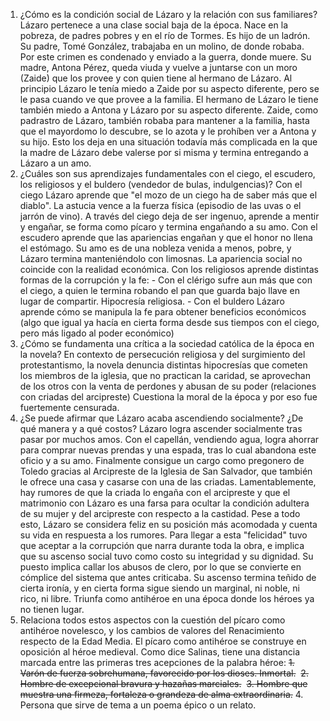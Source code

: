 1) ¿Cómo es la condición social de Lázaro y la relación con sus familiares?
		Lázaro pertenece a una clase social baja de la época. Nace en la pobreza, de padres pobres y en el río de Tormes. Es hijo de un ladrón. Su padre, Tomé González, trabajaba en un molino, de donde robaba. Por este crimen es condenado y enviado a la guerra, donde muere.
		Su madre, Antona Pérez, queda viuda y vuelve a juntarse con un moro (Zaide) que los provee y con quien tiene al hermano de Lázaro.
		Al principio Lázaro le tenía miedo a Zaide por su aspecto diferente, pero se le pasa cuando ve que provee a la familia. El hermano de Lázaro le tiene también miedo a Antona y Lázaro por su aspecto diferente.
		Zaide, como padrastro de Lázaro, también robaba para mantener a la familia, hasta que el mayordomo lo descubre, se lo azota y le prohíben ver a Antona y su hijo. Esto los deja en una situación todavía más complicada en la que la madre de Lázaro debe valerse por si misma y termina entregando a Lázaro a un amo.
2) ¿Cuáles son sus aprendizajes fundamentales con el ciego, el escudero, los religiosos y el buldero (vendedor de bulas, indulgencias)?
		Con el ciego Lázaro aprende que "el mozo de un ciego ha de saber más que el diablo". La astucia vence a la fuerza física (episodio de las uvas o el jarrón de vino). A través del ciego deja de ser ingenuo, aprende a mentir y engañar, se forma como pícaro y termina engañando a su amo.
		Con el escudero aprende que las apariencias engañan y que el honor no llena el estómago. Su amo es de una nobleza venida a menos, pobre, y Lázaro termina manteniéndolo con limosnas. La apariencia social no coincide con la realidad económica.
		Con los religiosos aprende distintas formas de la corrupción y la fe:
		- Con el clérigo sufre aun más que con el ciego, a quien le termina robando el pan que guarda bajo llave en lugar de compartir. Hipocresía religiosa.
		- Con el buldero Lázaro aprende cómo se manipula la fe para obtener beneficios económicos (algo que igual ya hacía en cierta forma desde sus tiempos con el ciego, pero más ligado al poder económico)
3) ¿Cómo se fundamenta una crítica a la sociedad católica de la época en la novela?
		En contexto de persecución religiosa y del surgimiento del protestantismo, la novela denuncia distintas hipocresías que cometen los miembros de la iglesia, que no practican la caridad, se aprovechan de los otros con la venta de perdones y abusan de su poder (relaciones con criadas del arcipreste)
		Cuestiona la moral de la época y por eso fue fuertemente censurada.
4) ¿Se puede afirmar que Lázaro acaba ascendiendo socialmente? ¿De qué manera y a qué costos?
		Lázaro logra ascender socialmente tras pasar por muchos amos. Con el capellán, vendiendo agua, logra ahorrar para comprar nuevas prendas y una espada, tras lo cual abandona este oficio y a su amo. Finalmente consigue un cargo como pregonero de Toledo gracias al Arcipreste de la Iglesia de San Salvador, que también le ofrece una casa y casarse con una de las criadas. Lamentablemente, hay rumores de que la criada lo engaña con el arcipreste y que el matrimonio con Lázaro es una farsa para ocultar la condición adultera de su mujer y del arcipreste con respecto a la castidad.
		Pese a todo esto, Lázaro se considera feliz en su posición más acomodada y cuenta su vida en respuesta a los rumores.
		Para llegar a esta "felicidad" tuvo que aceptar a la corrupción que narra durante toda la obra, e implica que su ascenso social tuvo como costo su integridad y su dignidad. Su puesto implica callar los abusos de clero, por lo que se convierte en cómplice del sistema que antes criticaba. Su ascenso termina teñido de cierta ironía, y en cierta forma sigue siendo un marginal, ni noble, ni rico, ni libre. Triunfa como antihéroe en una época donde los héroes ya no tienen lugar.
5) Relaciona todos estos aspectos con la cuestión del pícaro como antihéroe novelesco, y los cambios de valores del Renacimiento respecto de la Edad Media.
		El pícaro como antihéroe se construye en oposición al héroe medieval. Como dice Salinas, tiene una distancia marcada entre las primeras tres acepciones de la palabra héroe:
		~~1. Varón de fuerza sobrehumana, favorecido por los dioses. Inmortal.~~ 
		~~2. Hombre de excepcional bravura y hazañas marciales.~~ 
		~~3. Hombre que muestra una firmeza, fortaleza o grandeza de alma extraordinaria.~~
		4. Persona que sirve de tema a un poema épico o un relato.
